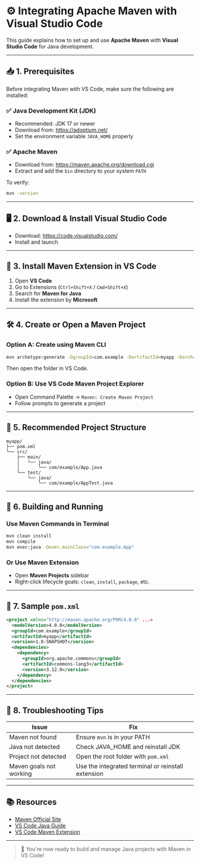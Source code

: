 
# ⚙️ Integrating Apache Maven with Visual Studio Code

This guide explains how to set up and use **Apache Maven** with **Visual Studio Code** for Java development.

---

## 📥 1. Prerequisites

Before integrating Maven with VS Code, make sure the following are installed:

### ✅ Java Development Kit (JDK)
- Recommended: JDK 17 or newer
- Download from: https://adoptium.net/
- Set the environment variable `JAVA_HOME` properly

### ✅ Apache Maven
- Download from: https://maven.apache.org/download.cgi
- Extract and add the `bin` directory to your system `PATH`

To verify:
```bash
mvn -version
```

---

## 🖥️ 2. Download & Install Visual Studio Code

- Download: https://code.visualstudio.com/
- Install and launch

---

## 🧩 3. Install Maven Extension in VS Code

1. Open **VS Code**
2. Go to Extensions (`Ctrl+Shift+X` / `Cmd+Shift+X`)
3. Search for **Maven for Java**
4. Install the extension by **Microsoft**

---

## 🛠️ 4. Create or Open a Maven Project

### Option A: Create using Maven CLI
```bash
mvn archetype:generate -DgroupId=com.example -DartifactId=myapp -DarchetypeArtifactId=maven-archetype-quickstart -DinteractiveMode=false
```

Then open the folder in VS Code.

### Option B: Use VS Code Maven Project Explorer
- Open Command Palette → `Maven: Create Maven Project`
- Follow prompts to generate a project

---

## 📁 5. Recommended Project Structure

```
myapp/
├── pom.xml
└── src/
    ├── main/
    │   └── java/
    │       └── com/example/App.java
    └── test/
        └── java/
            └── com/example/AppTest.java
```

---

## 🚀 6. Building and Running

### Use Maven Commands in Terminal
```bash
mvn clean install
mvn compile
mvn exec:java -Dexec.mainClass="com.example.App"
```

### Or Use Maven Extension
- Open **Maven Projects** sidebar
- Right-click lifecycle goals: `clean`, `install`, `package`, etc.

---

## 🧪 7. Sample `pom.xml`

```xml
<project xmlns="http://maven.apache.org/POM/4.0.0" ...>
  <modelVersion>4.0.0</modelVersion>
  <groupId>com.example</groupId>
  <artifactId>myapp</artifactId>
  <version>1.0-SNAPSHOT</version>
  <dependencies>
    <dependency>
      <groupId>org.apache.commons</groupId>
      <artifactId>commons-lang3</artifactId>
      <version>3.12.0</version>
    </dependency>
  </dependencies>
</project>
```

---

## 🧰 8. Troubleshooting Tips

| Issue                        | Fix |
|-----------------------------|-----|
| Maven not found             | Ensure `mvn` is in your PATH |
| Java not detected           | Check JAVA_HOME and reinstall JDK |
| Project not detected        | Open the root folder with `pom.xml` |
| Maven goals not working     | Use the integrated terminal or reinstall extension |

---

## 📚 Resources

- [Maven Official Site](https://maven.apache.org/)
- [VS Code Java Guide](https://code.visualstudio.com/docs/java/java-project)
- [VS Code Maven Extension](https://marketplace.visualstudio.com/items?itemName=vscjava.vscode-maven)

---

> 🎉 You're now ready to build and manage Java projects with Maven in VS Code!
